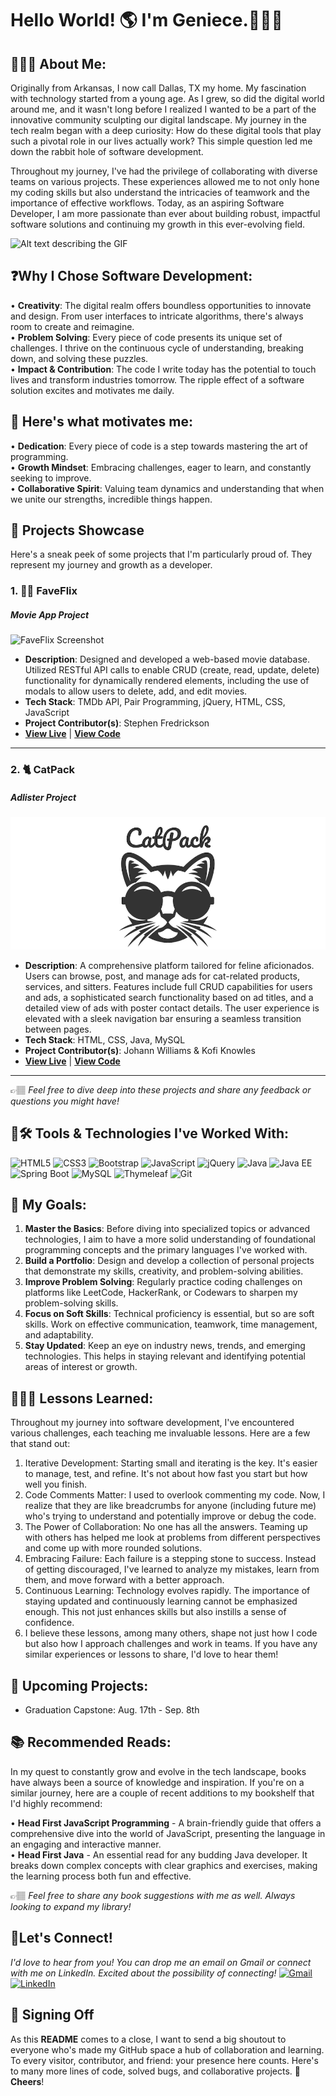 # Hello World! 🌎 I'm Geniece.🙋🏽‍♀️

## 👩🏾‍💻 About Me: 
Originally from Arkansas, I now call Dallas, TX my home. My fascination with technology started from a young age. As I grew, so did the digital world around me, and it wasn't long before I realized I wanted to be a part of the innovative community sculpting our digital landscape. My journey in the tech realm began with a deep curiosity: How do these digital tools that play such a pivotal role in our lives actually work? This simple question led me down the rabbit hole of software development.

Throughout my journey, I've had the privilege of collaborating with diverse teams on various projects. These experiences allowed me to not only hone my coding skills but also understand the intricacies of teamwork and the importance of effective workflows. Today, as an aspiring Software Developer, I am more passionate than ever about building robust, impactful software solutions and continuing my growth in this ever-evolving field.

![Alt text describing the GIF](https://media.giphy.com/media/L1R1tvI9svkIWwpVYr/giphy.gif) 

## ❓Why I Chose Software Development:<br>
• **Creativity**: The digital realm offers boundless opportunities to innovate and design. From user interfaces to intricate algorithms, there's always room to create and reimagine.<br>
• **Problem Solving**: Every piece of code presents its unique set of challenges. I thrive on the continuous cycle of understanding, breaking down, and solving these puzzles.<br>
• **Impact & Contribution**: The code I write today has the potential to touch lives and transform industries tomorrow. The ripple effect of a software solution excites and motivates me daily.<br>

## 💯 Here's what motivates me:
  • **Dedication**: Every piece of code is a step towards mastering the art of programming.
<br>
  • **Growth Mindset**: Embracing challenges, eager to learn, and constantly seeking to improve.
<br>
  • **Collaborative Spirit**: Valuing team dynamics and understanding that when we unite our strengths, incredible things happen.
<br>

## 🌟 Projects Showcase

Here's a sneak peek of some projects that I'm particularly proud of. They represent my journey and growth as a developer.

### 1. 🎥🍿 FaveFlix 
#####  Movie App Project

![FaveFlix Screenshot](FaveFlix_Screenshot.png)

- **Description**: Designed and developed a web-based movie database. Utilized RESTful API calls to enable CRUD (create, read, update, delete) functionality for dynamically rendered elements, including the use of modals to allow users to delete, add, and edit movies.
- **Tech Stack**: TMDb API, Pair Programming, jQuery, HTML, CSS, JavaScript
- **Project Contributor(s)**: Stephen Fredrickson
- **[View Live](https://faveflix-movie-app.netlify.app)** | **[View Code](https://github.com/tims-fredrickson-movie-application/movie-app)**

---

### 2. 🐈 CatPack
#####  Adlister Project        

![CatPack Screenshot](CatPack_Banner.png)

- **Description**: A comprehensive platform tailored for feline aficionados. Users can browse, post, and manage ads for cat-related products, services, and sitters. Features include full CRUD capabilities for users and ads, a sophisticated search functionality based on ad titles, and a detailed view of ads with poster contact details. The user experience is elevated with a sleek navigation bar ensuring a seamless transition between pages.
- **Tech Stack**: HTML, CSS, Java, MySQL
- **Project Contributor(s)**: Johann Williams & Kofi Knowles
- **[View Live](URL_HERE)** | **[View Code](https://github.com/knowles-tims-williams-adlister/adlister)**

---

👉🏽 *Feel free to dive deep into these projects and share any feedback or questions you might have!*

## 🧰🛠️ Tools & Technologies I've Worked With:

![HTML5](https://img.shields.io/badge/-HTML5-E34F26?style=flat-square&logo=html5&logoColor=white)
![CSS3](https://img.shields.io/badge/-CSS3-1572B6?style=flat-square&logo=css3)
![Bootstrap](https://img.shields.io/badge/-Bootstrap-563D7C?style=flat-square&logo=bootstrap)
![JavaScript](https://img.shields.io/badge/-JavaScript-F7DF1E?style=flat-square&logo=javascript&logoColor=black)
![jQuery](https://img.shields.io/badge/-jQuery-0769AD?style=flat-square&logo=jquery&logoColor=white)
![Java](https://img.shields.io/badge/-Java-007396?style=flat-square&logo=java)
![Java EE](https://img.shields.io/badge/-Java%20EE-007396?style=flat-square&logo=java)
![Spring Boot](https://img.shields.io/badge/-Spring%20Boot-6DB33F?style=flat-square&logo=spring&logoColor=white)
![MySQL](https://img.shields.io/badge/-MySQL-4479A1?style=flat-square&logo=mysql&logoColor=white)
![Thymeleaf](https://img.shields.io/badge/-Thymeleaf-005F0F?style=flat-square&logo=thymeleaf&logoColor=white)
![Git](https://img.shields.io/badge/-Git-F05032?style=flat-square&logo=git&logoColor=white)

## 🥅 My Goals:
1. **Master the Basics**: Before diving into specialized topics or advanced technologies, I aim to have a more solid understanding of foundational programming concepts and the primary languages I've worked with.<br>
2. **Build a Portfolio**: Design and develop a collection of personal projects that demonstrate my skills, creativity, and problem-solving abilities.<br>
3. **Improve Problem Solving**: Regularly practice coding challenges on platforms like LeetCode, HackerRank, or Codewars to sharpen my problem-solving skills.<br>
4. **Focus on Soft Skills**: Technical proficiency is essential, but so are soft skills. Work on effective communication, teamwork, time management, and adaptability.<br>
5. **Stay Updated**: Keep an eye on industry news, trends, and emerging technologies. This helps in staying relevant and identifying potential areas of interest or growth.

## 👩🏾‍🏫 Lessons Learned:
Throughout my journey into software development, I've encountered various challenges, each teaching me invaluable lessons. Here are a few that stand out:
<br>
1. Iterative Development: Starting small and iterating is the key. It's easier to manage, test, and refine. It's not about how fast you start but how well you finish.<br>
2. Code Comments Matter: I used to overlook commenting my code. Now, I realize that they are like breadcrumbs for anyone (including future me) who's trying to understand and potentially improve or debug the code.<br>
3. The Power of Collaboration: No one has all the answers. Teaming up with others has helped me look at problems from different perspectives and come up with more rounded solutions.<br>
4. Embracing Failure: Each failure is a stepping stone to success. Instead of getting discouraged, I've learned to analyze my mistakes, learn from them, and move forward with a better approach.<br>
5. Continuous Learning: Technology evolves rapidly. The importance of staying updated and continuously learning cannot be emphasized enough. This not just enhances skills but also instills a sense of confidence.<br>
6. I believe these lessons, among many others, shape not just how I code but also how I approach challenges and work in teams. If you have any similar experiences or lessons to share, I'd love to hear them!

## 📆 Upcoming Projects:
* Graduation Capstone: Aug. 17th - Sep. 8th 

## 📚 Recommended Reads: 
In my quest to constantly grow and evolve in the tech landscape, books have always been a source of knowledge and inspiration. If you're on a similar journey, here are a couple of recent additions to my bookshelf that I'd highly recommend:

• **Head First JavaScript Programming** - A brain-friendly guide that offers a comprehensive dive into the world of JavaScript, presenting the language in an engaging and interactive manner.<br>
• **Head First Java** - An essential read for any budding Java developer. It breaks down complex concepts with clear graphics and exercises, making the learning process both fun and effective.

👉🏽 *Feel free to share any book suggestions with me as well. Always looking to expand my library!*

## 🤝Let's Connect!
*I'd love to hear from you! You can drop me an email on Gmail or connect with me on LinkedIn. Excited about the possibility of connecting!*
[![Gmail](https://img.shields.io/badge/Gmail-D14836?style=for-the-badge&logo=gmail&logoColor=white)](mailto:geniece.c.tims@gmail.com) 
[![LinkedIn](https://img.shields.io/badge/LinkedIn-0077B5?style=for-the-badge&logo=linkedin&logoColor=white)](https://www.linkedin.com/in/timsgenc/)

## 🚀 Signing Off
As this **README** comes to a close, I want to send a big shoutout to everyone who's made my GitHub space a hub of collaboration and learning. To every visitor, contributor, and friend: your presence here counts. Here's to many more lines of code, solved bugs, and collaborative projects. 🎊**Cheers**!
